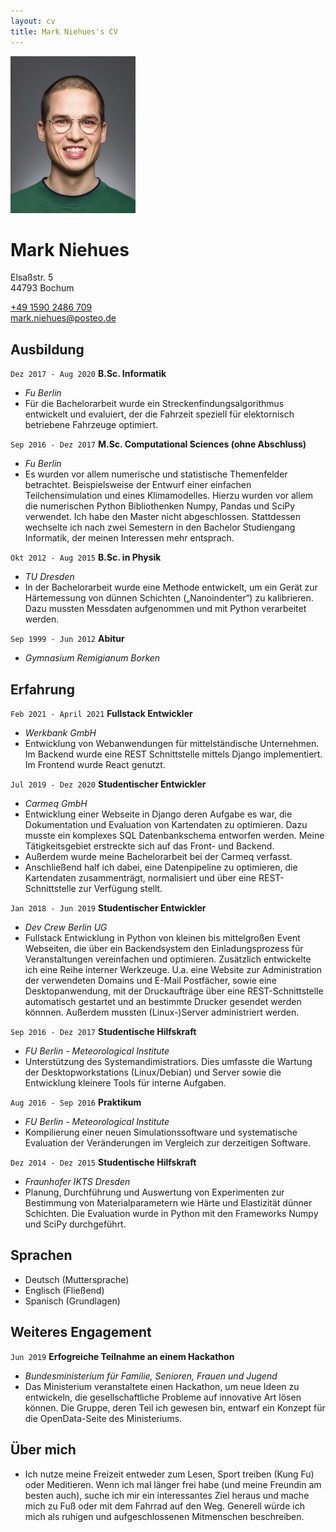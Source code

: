 ```yaml
---
layout: cv
title: Mark Niehues's CV
---
```



<div id="photo">
<img src="media/profil_w200px.jpg">
</div>  

# Mark Niehues


Elsaßstr. 5 <br>
44793 Bochum

<div id="webaddress">
<a href="tel:+49 1590 2486 709">+49 1590 2486 709</a><br>
<a href="mailto:mark.niehues@posteo.de">mark.niehues@posteo.de</a><br>
</div>

<div class="clear"></div>

## Ausbildung

`Dez 2017 - Aug 2020`
__B.Sc. Informatik__
- _Fu Berlin_
- Für die Bachelorarbeit wurde ein Streckenfindungsalgorithmus entwickelt und evaluiert, der die Fahrzeit speziell für elektornisch betriebene Fahrzeuge optimiert.

`Sep 2016 - Dez 2017`
__M.Sc. Computational Sciences (ohne Abschluss)__
- _Fu Berlin_
- Es wurden vor allem numerische und statistische Themenfelder betrachtet. Beispielsweise der Entwurf einer einfachen Teilchensimulation und eines Klimamodelles. Hierzu wurden vor allem die numerischen Python Bibliothenken Numpy, Pandas und SciPy verwendet. Ich habe den Master nicht abgeschlossen. Stattdessen wechselte ich nach zwei Semestern in den Bachelor Studiengang Informatik, der meinen Interessen mehr entsprach.

`Okt 2012 - Aug 2015`
__B.Sc. in Physik__
- _TU Dresden_
- In der Bachelorarbeit wurde eine Methode entwickelt, um ein Gerät zur Härtemessung von dünnen Schichten („Nanoindenter“) zu kalibrieren. Dazu mussten Messdaten aufgenommen und mit Python verarbeitet werden. 

`Sep 1999 - Jun 2012`
__Abitur__
- _Gymnasium Remigianum Borken_


## Erfahrung

`Feb 2021 - April 2021`
__Fullstack Entwickler__
- _Werkbank GmbH_
- Entwicklung von Webanwendungen für mittelständische Unternehmen. Im Backend wurde eine REST Schnittstelle mittels Django implementiert. Im Frontend wurde React genutzt.

`Jul 2019 - Dez 2020`
__Studentischer Entwickler__
- _Carmeq GmbH_
- Entwicklung einer Webseite in Django deren Aufgabe es war, die Dokumentation und Evaluation von Kartendaten zu optimieren. Dazu musste ein komplexes SQL Datenbankschema entworfen werden. Meine Tätigkeitsgebiet erstreckte sich auf das Front- und Backend.
- Außerdem wurde meine Bachelorarbeit bei der Carmeq verfasst.
- Anschließend half ich dabei, eine Datenpipeline zu optimieren, die Kartendaten zusammenträgt, normalisiert und über eine REST-Schnittstelle zur Verfügung stellt.

`Jan 2018 - Jun 2019`
__Studentischer Entwickler__
- _Dev Crew Berlin UG_
- Fullstack Entwicklung in Python von kleinen bis mittelgroßen Event Webseiten, die über ein Backendsystem den Einladungsprozess für Veranstaltungen vereinfachen und optimieren. Zusätzlich entwickelte ich eine Reihe interner Werkzeuge. U.a. eine Website zur Administration der verwendeten Domains und E-Mail Postfächer, sowie eine Desktopanwendung, mit der Druckaufträge über eine REST-Schnittstelle automatisch gestartet und an bestimmte Drucker gesendet werden könnnen. Außerdem mussten (Linux-)Server administriert werden. 

`Sep 2016 - Dez 2017`
__Studentische Hilfskraft__
- _FU Berlin - Meteorological Institute_
- Unterstützung des Systemandimistratiors. Dies umfasste die Wartung der Desktopworkstations (Linux/Debian) und Server sowie die Entwicklung kleinere Tools für interne Aufgaben. 

`Aug 2016 - Sep 2016`
__Praktikum__
- _FU Berlin - Meteorological Institute_
- Kompilierung einer neuen Simulationssoftware und systematische Evaluation der Veränderungen im Vergleich zur derzeitigen Software.

`Dez 2014 - Dez 2015`
__Studentische Hilfskraft__
- _Fraunhofer IKTS Dresden_
- Planung, Durchführung und Auswertung von Experimenten zur Bestimmung von Materialparametern wie Härte und Elastizität dünner Schichten. Die Evaluation wurde in Python mit den Frameworks Numpy und SciPy durchgeführt.

## Sprachen

- Deutsch (Muttersprache)
- Englisch (Fließend)
- Spanisch (Grundlagen)

## Weiteres Engagement

`Jun 2019`
__Erfogreiche Teilnahme an einem Hackathon__
- _Bundesministerium für Familie, Senioren, Frauen und Jugend_
- Das Ministerium veranstaltete einen Hackathon, um neue Ideen zu entwickeln, die gesellschaftliche Probleme auf innovative Art lösen können. Die Gruppe, deren Teil ich gewesen bin, entwarf ein Konzept für die OpenData-Seite des Ministeriums.

## Über mich

- Ich nutze meine Freizeit entweder zum Lesen, Sport treiben (Kung Fu) oder Meditieren. Wenn ich mal länger frei habe (und meine Freundin am besten auch), suche ich mir ein interessantes Ziel heraus und mache mich zu Fuß oder mit dem Fahrrad auf den Weg. Generell würde ich mich als ruhigen und aufgeschlossenen Mitmenschen beschreiben.  
